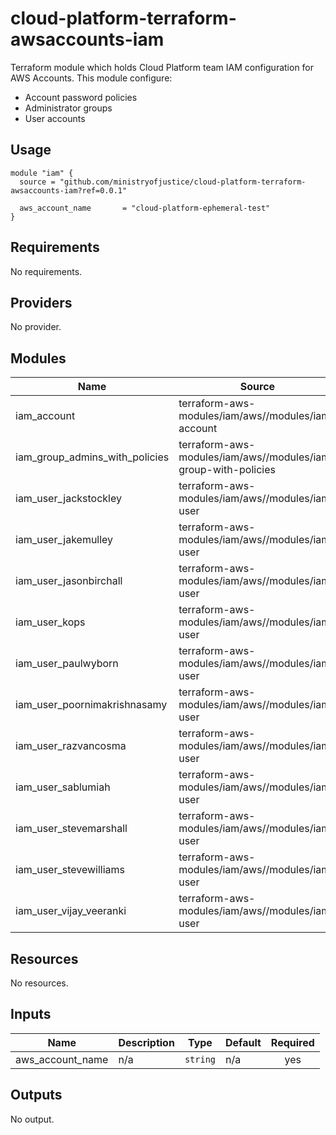 # cloud-platform-terraform-awsaccounts-iam

Terraform module which holds Cloud Platform team IAM configuration for AWS Accounts. This module configure:

- Account password policies
- Administrator groups
- User accounts

## Usage

```hcl
module "iam" {
  source = "github.com/ministryofjustice/cloud-platform-terraform-awsaccounts-iam?ref=0.0.1"

  aws_account_name       = "cloud-platform-ephemeral-test"
}
```

<!--- BEGIN_TF_DOCS --->
## Requirements

No requirements.

## Providers

No provider.

## Modules

| Name | Source | Version |
|------|--------|---------|
| iam_account | terraform-aws-modules/iam/aws//modules/iam-account | ~> 3.0 |
| iam_group_admins_with_policies | terraform-aws-modules/iam/aws//modules/iam-group-with-policies | ~> 3.0 |
| iam_user_jackstockley | terraform-aws-modules/iam/aws//modules/iam-user | ~> 3.0 |
| iam_user_jakemulley | terraform-aws-modules/iam/aws//modules/iam-user | ~> 3.0 |
| iam_user_jasonbirchall | terraform-aws-modules/iam/aws//modules/iam-user | ~> 3.0 |
| iam_user_kops | terraform-aws-modules/iam/aws//modules/iam-user | ~> 3.0 |
| iam_user_paulwyborn | terraform-aws-modules/iam/aws//modules/iam-user | ~> 3.0 |
| iam_user_poornimakrishnasamy | terraform-aws-modules/iam/aws//modules/iam-user | ~> 3.0 |
| iam_user_razvancosma | terraform-aws-modules/iam/aws//modules/iam-user | ~> 3.0 |
| iam_user_sablumiah | terraform-aws-modules/iam/aws//modules/iam-user | ~> 3.0 |
| iam_user_stevemarshall | terraform-aws-modules/iam/aws//modules/iam-user | ~> 3.0 |
| iam_user_stevewilliams | terraform-aws-modules/iam/aws//modules/iam-user | ~> 3.0 |
| iam_user_vijay_veeranki | terraform-aws-modules/iam/aws//modules/iam-user | ~> 3.0 |

## Resources

No resources.

## Inputs

| Name | Description | Type | Default | Required |
|------|-------------|------|---------|:--------:|
| aws\_account\_name | n/a | `string` | n/a | yes |

## Outputs

No output.

<!--- END_TF_DOCS --->
